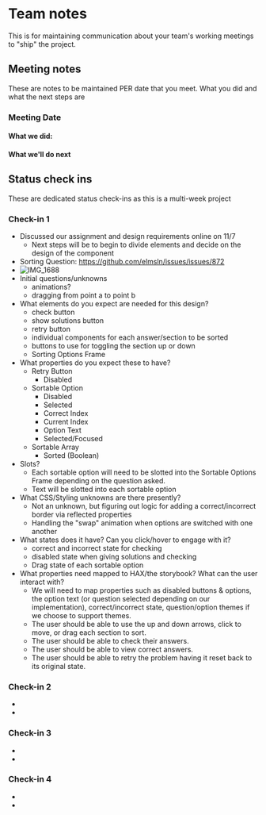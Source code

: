# Team notes
This is for maintaining communication about your team's working meetings to "ship" the project.

## Meeting notes
These are notes to be maintained PER date that you meet. What you did and what the next steps are
### Meeting Date

#### What we did:


#### What we'll do next


## Status check ins
These are dedicated status check-ins as this is a multi-week project
### Check-in 1
- Discussed our assignment and design requirements online on 11/7
  - Next steps will be to begin to divide elements and decide on the design of the component
- Sorting Question: https://github.com/elmsln/issues/issues/872
-  ![IMG_1688](https://user-images.githubusercontent.com/89546413/140660308-9ca3b50d-c107-4a48-8b9c-593fc304012f.jpeg)
- Initial questions/unknowns
  -   animations?
  -   dragging from point a to point b
- What elements do you expect are needed for this design?
  - check button
  - show solutions button
  - retry button
  - individual components for each answer/section to be sorted
  - buttons to use for toggling the section up or down
  - Sorting Options Frame
- What properties do you expect these to have?
  - Retry Button
    - Disabled
  - Sortable Option
    - Disabled
    - Selected
    - Correct Index
    - Current Index
    - Option Text
    - Selected/Focused
  - Sortable Array
    - Sorted (Boolean)
- Slots?
  - Each sortable option will need to be slotted into the Sortable Options Frame depending on the question asked.
  - Text will be slotted into each sortable option
- What CSS/Styling unknowns are there presently?
  - Not an unknown, but figuring out logic for adding a correct/incorrect border via reflected properties
  - Handling the "swap" animation when options are switched with one another
- What states does it have? Can you click/hover to engage with it?
  - correct and incorrect state for checking
  - disabled state when giving solutions and checking
  - Drag state of each sortable option
- What properties need mapped to HAX/the storybook? What can the user interact with?
  - We will need to map properties such as disabled buttons & options, the option text (or question selected depending on our implementation), correct/incorrect state, question/option themes if we choose to support themes.
  - The user should be able to use the up and down arrows, click to move, or drag each section to sort.
  - The user should be able to check their answers.
  - The user should be able to view correct answers.
  - The user should be able to retry the problem having it reset back to its original state.
### Check-in 2
- 
- 
### Check-in 3
- 
- 
### Check-in 4
- 
- 
